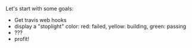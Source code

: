 Let's start with some goals:

* Get travis web hooks
* display a "stoplight" color: red: failed, yellow: building, green: passing
* ???
* profit!